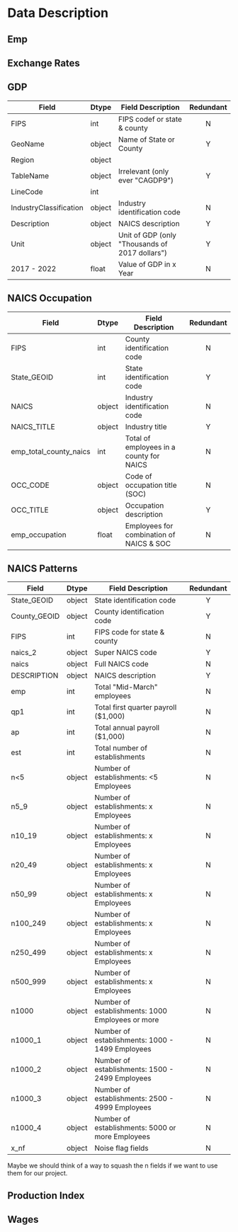 # Data Description

## Emp

## Exchange Rates

## GDP

| Field                  | Dtype  | Field Description                              | Redundant |
| ---------------------- | ------ | ---------------------------------------------- | :-------: |
| FIPS                   | int    | FIPS codef or state & county                   |     N     |
| GeoName                | object | Name of State or County                        |     Y     |
| Region                 | object |                                                |           |
| TableName              | object | Irrelevant (only ever "CAGDP9")                |     Y     |
| LineCode               | int    |                                                |           |
| IndustryClassification | object | Industry identification code                   |     N     |
| Description            | object | NAICS description                              |     Y     |
| Unit                   | object | Unit of GDP (only "Thousands of 2017 dollars") |     Y     |
| 2017 - 2022            | float  | Value of GDP in x Year                         |     N     |

## NAICS Occupation

| Field                  | Dtype  | Field Description                        | Redundant |
| ---------------------- | ------ | ---------------------------------------- | :-------: |
| FIPS                   | int    | County identification code               |     N     |
| State_GEOID            | int    | State identification code                |     Y     |
| NAICS                  | object | Industry identification code             |     N     |
| NAICS_TITLE            | object | Industry title                           |     Y     |
| emp_total_county_naics | int    | Total of employees in a county for NAICS |     N     |
| OCC_CODE               | object | Code of occupation title (SOC)           |     N     |
| OCC_TITLE              | object | Occupation description                   |     Y     |
| emp_occupation         | float  | Employees for combination of NAICS & SOC |     N     |

## NAICS Patterns

| Field        | Dtype  | Field Description                                | Redundant |
| ------------ | ------ | ------------------------------------------------ | :-------: |
| State_GEOID  | object | State identification code                        |     Y     |
| County_GEOID | object | County identification code                       |     Y     |
| FIPS         | int    | FIPS code for state & county                     |     N     |
| naics_2      | object | Super NAICS code                                 |     Y     |
| naics        | object | Full NAICS code                                  |     N     |
| DESCRIPTION  | object | NAICS description                                |     Y     |
| emp          | int    | Total "Mid-March" employees                      |     N     |
| qp1          | int    | Total first quarter payroll ($1,000)             |     N     |
| ap           | int    | Total annual payroll ($1,000)                    |     N     |
| est          | int    | Total number of establishments                   |     N     |
| n<5          | object | Number of establishments: <5 Employees           |     N     |
| n5_9         | object | Number of establishments: x Employees            |     N     |
| n10_19       | object | Number of establishments: x Employees            |     N     |
| n20_49       | object | Number of establishments: x Employees            |     N     |
| n50_99       | object | Number of establishments: x Employees            |     N     |
| n100_249     | object | Number of establishments: x Employees            |     N     |
| n250_499     | object | Number of establishments: x Employees            |     N     |
| n500_999     | object | Number of establishments: x Employees            |     N     |
| n1000        | object | Number of establishments: 1000 Employees or more |     N     |
| n1000_1      | object | Number of establishments: 1000 - 1499 Employees  |     N     |
| n1000_2      | object | Number of establishments: 1500 - 2499 Employees  |     N     |
| n1000_3      | object | Number of establishments: 2500 - 4999 Employees  |     N     |
| n1000_4      | object | Number of establishments: 5000 or more Employees |     N     |
| x_nf         | object | Noise flag fields                                |     N     |

Maybe we should think of a way to squash the n fields if we want to use them for our project.

## Production Index

## Wages
